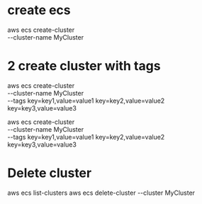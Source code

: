# create ecs 
aws ecs create-cluster \
    --cluster-name MyCluster

# 2 create cluster with tags
aws ecs create-cluster \
    --cluster-name MyCluster \
    --tags key=key1,value=value1 key=key2,value=value2 key=key3,value=value3

aws ecs create-cluster \
    --cluster-name MyCluster \
    --tags key=key1,value=value1 key=key2,value=value2 key=key3,value=value3

# Delete cluster
aws ecs list-clusters
aws ecs delete-cluster --cluster MyCluster